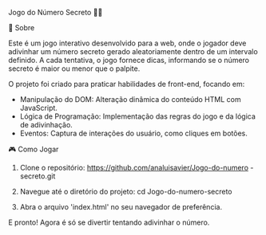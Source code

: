 Jogo do Número Secreto 🕵️‍♀️


🎯 Sobre

Este é um jogo interativo desenvolvido para a web, onde o jogador deve adivinhar um número secreto gerado aleatoriamente dentro de um intervalo definido. A cada tentativa, o jogo fornece dicas, informando se o número secreto é maior ou menor que o palpite.

O projeto foi criado para praticar habilidades de front-end, focando em:

-   Manipulação do DOM: Alteração dinâmica do conteúdo HTML com JavaScript.
-   Lógica de Programação: Implementação das regras do jogo e da lógica de adivinhação.
-   Eventos: Captura de interações do usuário, como cliques em botões.

🎮 Como Jogar

1.  Clone o repositório: 
https://github.com/analuisavier/Jogo-do-numero -secreto.git
    
2.  Navegue até o diretório do projeto:
    cd Jogo-do-numero-secreto
   
3.  Abra o arquivo 'index.html' no seu navegador de preferência.

E pronto! Agora é só se divertir tentando adivinhar o número.


